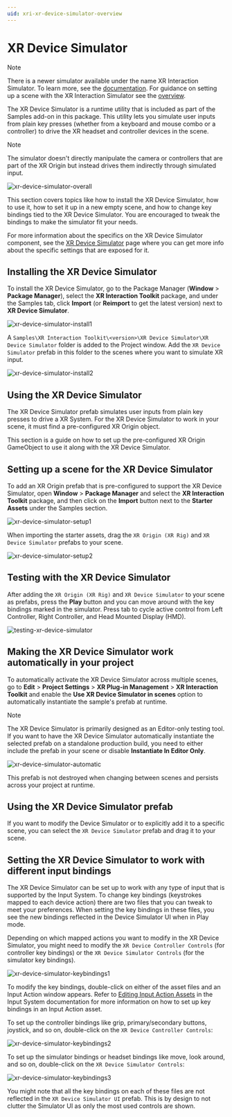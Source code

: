 ```yaml
---
uid: xri-xr-device-simulator-overview
---
```

# XR Device Simulator

> [!NOTE]
> There is a newer simulator available under the name XR Interaction Simulator. To learn more, see the [documentation](xr-interaction-simulator.md). For guidance on setting up a scene with the XR Interaction Simulator see the [overview](xr-interaction-simulator-overview.md).

The XR Device Simulator is a runtime utility that is included as part of the Samples add-on in this package. This utility lets you simulate user inputs from plain key presses (whether from a keyboard and mouse combo or a controller) to drive the XR headset and controller devices in the scene.

> [!NOTE]
> The simulator doesn't directly manipulate the camera or controllers that are part of the XR Origin but instead drives them indirectly through simulated input.

![xr-device-simulator-overall](images/xr-device-simulator/xr-device-simulator-overall.gif)

This section covers topics like how to install the XR Device Simulator, how to use it, how to set it up in a new empty scene, and how to change key bindings tied to the XR Device Simulator. You are encouraged to tweak the bindings to make the simulator fit your needs.

For more information about the specifics on the XR Device Simulator component, see the [XR Device Simulator](xr-device-simulator.md) page where you can get more info about the specific settings that are exposed for it.

## Installing the XR Device Simulator

To install the XR Device Simulator, go to the Package Manager (**Window** &gt; **Package Manager**), select the **XR Interaction Toolkit** package, and under the Samples tab, click **Import** (or **Reimport** to get the latest version) next to **XR Device Simulator**.

![xr-device-simulator-install1](images/xr-device-simulator/xr-device-simulator-install1.png)

A `Samples\XR Interaction Toolkit\<version>\XR Device Simulator\XR Device Simulator` folder is added to the Project window. Add the `XR Device Simulator` prefab in this folder to the scenes where you want to simulate XR input.

![xr-device-simulator-install2](images/xr-device-simulator/xr-device-simulator-install2.png)

## Using the XR Device Simulator

The XR Device Simulator prefab simulates user inputs from plain key presses to drive a XR System. For the XR Device Simulator to work in your scene, it must find a pre-configured XR Origin object.

This section is a guide on how to set up the pre-configured XR Origin GameObject to use it along with the XR Device Simulator.

## Setting up a scene for the XR Device Simulator

To add an XR Origin prefab that is pre-configured to support the XR Device Simulator, open **Window** &gt; **Package Manager** and select the **XR Interaction Toolkit** package, and then click on the **Import** button next to the **Starter Assets** under the Samples section.

![xr-device-simulator-setup1](images/xr-device-simulator/xr-device-simulator-setup1.png)

When importing the starter assets, drag the `XR Origin (XR Rig)` and `XR Device Simulator` prefabs to your scene.

![xr-device-simulator-setup2](images/xr-device-simulator/xr-device-simulator-setup2.png)

## Testing with the XR Device Simulator

After adding the `XR Origin (XR Rig)` and `XR Device Simulator` to your scene as prefabs, press the **Play** button and you can move around with the key bindings marked in the simulator. Press tab to cycle active control from Left Controller, Right Controller, and Head Mounted Display (HMD).

![testing-xr-device-simulator](images/xr-device-simulator/testing-xr-device-simulator.gif)

## Making the XR Device Simulator work automatically in your project

To automatically activate the XR Device Simulator across multiple scenes, go to **Edit** &gt; **Project Settings** &gt; **XR Plug-in Management** &gt; **XR Interaction Toolkit** and enable the **Use XR Device Simulator in scenes** option to automatically instantiate the sample's prefab at runtime.

> [!NOTE]
> The XR Device Simulator is primarily designed as an Editor-only testing tool. If you want to have the XR Device Simulator automatically instantiate the selected prefab on a standalone production build, you need to either include the prefab in your scene or disable **Instantiate In Editor Only**.

![xr-device-simulator-automatic](images/xr-device-simulator/xr-device-simulator-automatic.png)

This prefab is not destroyed when changing between scenes and persists across your project at runtime.

## Using the XR Device Simulator prefab

If you want to modify the Device Simulator or to explicitly add it to a specific scene, you can select the `XR Device Simulator` prefab and drag it to your scene.

## Setting the XR Device Simulator to work with different input bindings

The XR Device Simulator can be set up to work with any type of input that is supported by the Input System. To change key bindings (keystrokes mapped to each device action) there are two files that you can tweak to meet your preferences. When setting the key bindings in these files, you see the new bindings reflected in the Device Simulator UI when in Play mode.

Depending on which mapped actions you want to modify in the XR Device Simulator, you might need to modify the `XR Device Controller Controls` (for controller key bindings) or the `XR Device Simulator Controls` (for the simulator key bindings).

![xr-device-simulator-keybindings1](images/xr-device-simulator/xr-device-simulator-keybindings1.png)

To modify the key bindings, double-click on either of the asset files and an Input Action window appears. Refer to [Editing Input Action Assets](https://docs.unity3d.com/Packages/com.unity.inputsystem@1.8/manual/ActionAssets.html#editing-input-action-assets) in the Input System documentation for more information on how to set up key bindings in an Input Action asset.

To set up the controller bindings like grip, primary/secondary buttons, joystick, and so on, double-click on the `XR Device Controller Controls`:

![xr-device-simulator-keybindings2](images/xr-device-simulator/xr-device-simulator-keybindings2.png)

To set up the simulator bindings or headset bindings like move, look around, and so on, double-click on the `XR Device Simulator Controls`:

![xr-device-simulator-keybindings3](images/xr-device-simulator/xr-device-simulator-keybindings3.png)

You might note that all the key bindings on each of these files are not reflected in the `XR Device Simulator UI` prefab. This is by design to not clutter the Simulator UI as only the most used controls are shown.
